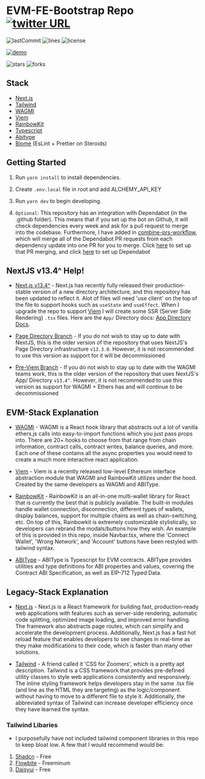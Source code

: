 # EVM-FE-Bootstrap Repo [![twitter URL](https://img.shields.io/twitter/url/https/twitter.com/seranged.svg?style=social&label=Follow%20%40seranged)](https://twitter.com/seranged)

![lastCommit](https://img.shields.io/github/last-commit/seranged/evm-fe-bootstrap?style=for-the-badge)
![lines](https://img.shields.io/tokei/lines/github/seranged/evm-fe-bootstrap?style=for-the-badge)
![license](https://img.shields.io/github/license/seranged/evm-fe-bootstrap?style=for-the-badge)

[![demo](https://img.shields.io/badge/Demo_Page-Click-success?style=for-the-badge)](https://www.seranged.com/)

![stars](https://img.shields.io/github/stars/seranged/evm-fe-bootstrap?style=social)
![forks](https://img.shields.io/github/forks/seranged/evm-fe-bootstrap?style=social)

## Stack

- [Next.js](https://github.com/vercel/next.js)
- [Tailwind](https://github.com/tailwindlabs/tailwindcss)
- [WAGMI](https://github.com/wagmi-dev/wagmi)
- [Viem](https://github.com/wagmi-dev/viem)
- [RainbowKit](https://github.com/rainbow-me/rainbowkit)
- [Typescript](https://github.com/microsoft/TypeScript)
- [Abitype](https://github.com/wagmi-dev/abitype)
- [Biome](https://biomejs.dev/) (EsLint + Prettier on Steroids)

## Getting Started

1. Run `yarn install` to install dependencies.
2. Create `.env.local` file in root and add ALCHEMY_API_KEY
3. Run `yarn dev` to begin developing.

4. `Optional`: This repository has an integration with Dependabot (in the .github folder). This means that if you set up the bot on Github, it will check dependencies every week and ask for a pull request to merge into the codebase. Furthermore, I have added in [combine-prs-workflow](https://github.com/hrvey/combine-prs-workflow), which will merge all of the Dependabot PR requests from each dependency update into one PR for you to merge. Click [here](https://github.com/hrvey/combine-prs-workflow) to set up that PR merging, and click [here](https://docs.github.com/en/code-security/dependabot/dependabot-version-updates/configuring-dependabot-version-updates#enabling-dependabot-version-updates) to set up Dependabot

## NextJS v13.4^ Help!

- [Next.js v13.4^](https://nextjs.org/blog/next-13-4) - Next.js has recently fully released their production-stable version of a new directory architecture, and this repository has been updated to reflect it. Alot of files will need 'use client' on the top of the file to support hooks such as `useState` and `useEffect`. When I upgrade the repo to support [Viem](https://viem.sh/) I will create some SSR (Server Side Rendering) `.tsx` files. Here are the `App/` Directory docs: [App Directory Docs](https://nextjs.org/docs/app/building-your-application/routing).

- [Page Directory Branch](https://github.com/Seranged/EVM-FE-Bootstrap/tree/pages-dir) - If you do not wish to stay up to date with NextJS, this is the older version of the repository that uses NextJS's Page Directory infrastructure `v13.3.0`. However, it is not recommended to use this version as support for it will be decommissioned

- [Pre-Viem Branch](<https://github.com/Seranged/EVM-FE-Bootstrap/tree/app/dir-ethers.js-old-wagmi-(no-viem)>) - If you do not wish to stay up to date with the WAGMI teams work, this is the older version of the repository that uses NextJS's App/ Directory `v13.4^`. However, it is not recommended to use this version as support for WAGMI + Ethers has and will continue to be decommissioned

## EVM-Stack Explanation

- [WAGMI](https://github.com/wagmi-dev/wagmi) - WAGMI is a React hook library that abstracts out a lot of vanilla ethers.js calls into easy-to-import functions which you just pass props into. There are 20+ hooks to choose from that range from chain information, contract calls, contract writes, balance queries, and more. Each one of these contains all the async properties you would need to create a much more interactive react application.

- [Viem](https://viem.sh/) - Viem is a recently released low-level Ethereum interface abstraction module that WAGMI and RainbowKit utilizes under the hood. Created by the same developers as WAGMI and ABIType.

- [RainbowKit](https://github.com/rainbow-me/rainbowkit) - RainbowKit is an all-in-one multi-wallet library for React that is currently the best that is publicly available. The built-in modules handle wallet connection, disconnection, different types of wallets, display balances, support for multiple chains as well as chain-switching, etc. On top of this, Rainbowkit is extremely customizable stylistically, so developers can rebrand the modals/buttons how they wish. An example of this is provided in this repo, inside Navbar.tsx, where the 'Connect Wallet', 'Wrong Network', and 'Account' buttons have been restyled with tailwind syntax.

- [ABIType](https://abitype.dev/) - ABIType is Typescript for EVM contracts. ABIType provides utilities and type definitions for ABI properties and values, covering the Contract ABI Specification, as well as EIP-712 Typed Data.

## Legacy-Stack Explanation

- [Next.js](https://github.com/vercel/next.js) - Next.js is a React framework for building fast, production-ready web applications with features such as server-side rendering, automatic code splitting, optimized image loading, and improved error handling. The framework also abstracts page routes, which can simplify and accelerate the development process. Additionally, Next.js has a fast hot reload feature that enables developers to see changes in real-time as they make modifications to their code, which is faster than many other solutions.

- [Tailwind](https://github.com/tailwindlabs/tailwindcss) - A friend called it 'CSS for Zoomers', which is a pretty apt description. Tailwind is a CSS framework that provides pre-defined utility classes to style web applications consistently and responsively. The inline styling framework helps developers stay in the same .tsx file (and line as the HTML they are targeting) as the logic/component without having to move to a different file to style it. Additionally, the abbreviated syntax of Tailwind can increase developer efficiency once they have learned the syntax.

### Tailwind Libaries

- I purposefully have not included tailwind component libraries in this repo to keep bloat low. A few that I would recommend would be:

1. [Shadcn](https://ui.shadcn.com/) - Free
2. [Flowbite](https://flowbite.com/docs/getting-started/introduction/) - Freeminum
3. [Daisyui](https://daisyui.com/) - Free
